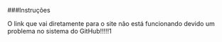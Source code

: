 ###Instruções

O link que vai diretamente para o site não está funcionando devido um problema no sistema do GitHub!!!!!1
